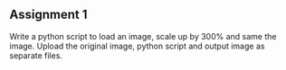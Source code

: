 ## Assignment 1

Write a python script to load an image, scale up by 300% and same the image.  Upload the original image, python script and output image as separate files.


